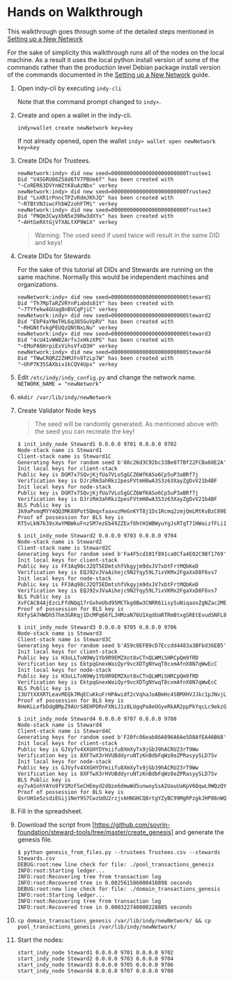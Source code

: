 # Hands on Walkthrough

This walkthrough goes through some of the detailed steps mentioned in [Setting up a New Network](../../docs/source/NewNetwork/NewNetwork.md)

For the sake of simplicity this walkthrough runs all of the nodes on the local machine.  As a result it uses the local python install version of some of the commands rather than the production level Debian package install version of the commands documented in the [Setting up a New Network](../../docs/source/NewNetwork/NewNetwork.md) guide.

1. Open indy-cli by executing `indy-cli`
   
   Note that the command prompt changed to `indy>`.

2. Create and open a wallet in the indy-cli.

   `indy>wallet create newNetwork key=key`

   If not already opened, open the wallet
   `indy> wallet open newNetwork key=key`

3. Create DIDs for Trustees.

   ```
   newNetwork:indy> did new seed=000000000000000000000000Trustee1
   Did "V4SGRU86Z58d6TV7PBUe6f" has been created with "~CoRER63DVYnWZtK8uAzNbx" verkey
   newNetwork:indy> did new seed=000000000000000000000000Trustee2
   Did "LnXR1rPnncTPZvRdmJKhJQ" has been created with "~RTBtVN3iwcFhbWZzohFTMi" verkey
   newNetwork:indy> did new seed=000000000000000000000000Trustee3
   Did "PNQm3CwyXbN5e39Rw3dXYx" has been created with "~AHtGeRXtGjVfXALtXP9WiX" verkey
   ```

   > Warning: The used seed if used twice will result in the same DID and keys! 

4. Create DIDs for Stewards

   For the sake of this tutorial all DIDs and Stewards are running on the same machine. Normally this would be independent machines and organizations.

   ```
   newNetwork:indy> did new seed=000000000000000000000000Steward1
   Did "Th7MpTaRZVRYnPiabds81Y" has been created with "~7TYfekw4GUagBnBVCqPjiC" verkey
   newNetwork:indy> did new seed=000000000000000000000000Steward2
   Did "EbP4aYNeTHL6q385GuVpRV" has been created with "~RHGNtfvkgPEUQzQNtNxLNu" verkey
   newNetwork:indy> did new seed=000000000000000000000000Steward3
   Did "4cU41vWW82ArfxJxHkzXPG" has been created with "~EMoPA6HrpiExVihsVfxD3H" verkey
   newNetwork:indy> did new seed=000000000000000000000000Steward4
   Did "TWwCRQRZ2ZHMJFn9TzLp7W" has been created with "~UhP7K35SAXbix1kCQV4Upx" verkey
   ```
5. Edit `/etc/indy/indy_config.py` and change the network name.
   `NETWORK_NAME = "newNetwork"`

6. `mkdir /var/lib/indy/newNetwork`

7. Create Validator Node keys

   > The seed will be randomly generated. As mentioned above with the seed you can recreate the key!

   ```
   $ init_indy_node Steward1 0.0.0.0 9701 0.0.0.0 9702
   Node-stack name is Steward1
   Client-stack name is Steward1C
   Generating keys for random seed b'88c26d3C92bc33Be077Bf22FCBa60E2A'
   Init local keys for client-stack
   Public key is DGM7x7SQvjKjfUa7VLo5gGCZ6WfKASo6Cp5uP3aBRf7j
   Verification key is DJrzRm3ahRkz2pesFVtmH8wA3S3z63XayZgDvV21b4BF
   Init local keys for node-stack
   Public key is DGM7x7SQvjKjfUa7VLo5gGCZ6WfKASo6Cp5uP3aBRf7j
   Verification key is DJrzRm3ahRkz2pesFVtmH8wA3S3z63XayZgDvV21b4BF
   BLS Public key is 3k9aPxmqMYY4QQ3MK88Pot5QmqxfaaxuzMeGnKYT8j1Ds1Rcmq2zmjQmLMtKvBzC89E7yCQyiQ9HEDcGAZi6zmarMCQNkY9oYCAUVJGrZgxBE4a1oj7VYKw7zuGpMwsKLPGLcTGwpmX9LS6f5ykbazEwEgQRTiWj2epRKxZC87DLwbH
   Proof of possession for BLS key is RT5vLkN7639sXwYMBWkuFnzSM7ezEb49ZZExf6htH1WBWyuYgJsRTqT71HWaizfFLi1zp63eNGKKVzzyMaETYoj8QoV3GejHeZzP7LydJQpHQ5VPuLW3NUy5BGH4Xt7RkCT5pUbwhjz6mwxXfGAtQot7kiMH18QrpcazAmHrFPXKe7

   $ init_indy_node Steward2 0.0.0.0 9703 0.0.0.0 9704
   Node-stack name is Steward2
   Client-stack name is Steward2C
   Generating keys for random seed b'Fa4F5cd101f891ca0Cfa4E02C9Bf1769'
   Init local keys for client-stack
   Public key is FF3Aq98cJ2QT5EDmtshfVkgyjm9dxJV7xbtFrtMQbKeD
   Verification key is EQJ92vJVaAihejc9N2Yqy59L7ixVKMx2FgaXxD8F6vs7
   Init local keys for node-stack
   Public key is FF3Aq98cJ2QT5EDmtshfVkgyjm9dxJV7xbtFrtMQbKeD
   Verification key is EQJ92vJVaAihejc9N2Yqy59L7ixVKMx2FgaXxD8F6vs7
   BLS Public key is XvFCAC84AjEzcLFfdNQq17rGxheUbd95MCTkg8Bw3CNRR61isy5uNiqaoxZgNZac2MEvZoXX7Wk27YUMB9mc4XFdAHRJiVVs3UcB3giBuhbv4om6GjouGcKWYsFkffA4tvWPyeDDn5ifxZaJBDHVR4AHcvUNxFipGnEptFSDzayzBG
   Proof of possession for BLS key is RXfySA7HWDh57hm3GRKqj1DcMPq66fLJHMzaN76U1XqdUaRTRmBtxgSREtEvudSNFL8woXJzqS7VnJehZNd8hXf4bipdBhJ4J7hzBwhpbXfsuH2yH6XExBrxyPCwyQ9K9RAQraHz2RTLhs8r93HNzjauUARbw5ADv2F42FW69kWbdR

   $ init_indy_node Steward3 0.0.0.0 9705 0.0.0.0 9706
   Node-stack name is Steward3
   Client-stack name is Steward3C
   Generating keys for random seed b'A59c0EFB9cD7Eccdd4483a3BFbd36EB5'
   Init local keys for client-stack
   Public key is H3oLLToN9Wy1Yb9R9EMZXot8xCTnQLWMiSHRCpQm9fRD
   Verification key is EktpqGnexWaiQyr9vcXDTgNYwqT8cxmAfnX8N7qWwEcC
   Init local keys for node-stack
   Public key is H3oLLToN9Wy1Yb9R9EMZXot8xCTnQLWMiSHRCpQm9fRD
   Verification key is EktpqGnexWaiQyr9vcXDTgNYwqT8cxmAfnX8N7qWwEcC
   BLS Public key is 13U7tXXXRTLeavMEQk7MqECuKkuFrHPAwidf2cVqhaJoABmHc4SBMXHVJJkc1pJNvjLu894UZ6pSt3aAYZ5nQrfkuqbBUEToWb5vZSLHTTNnznkzx5PStPFSZkYUuA4bYNLk5b8GbwrHFKjrjqzCdjEWs2hDipAmXfd9NBh3BTEwAxS
   Proof of possession for BLS key is RHeKLLefbDdgBMpZ9AUrS8EHPDRnFXNiJ1z8LUgqPa8eUGyeRkAR2ppPkYqcLc9ekzG8cYZMTGx8y52sZ1q2QWqs3BYBH2i3H2WxL4icRq9Kj4kqs3BQadtPWBSq4vEaWTwwieuUXFYqpvk1ALCSNmS9NmMYXYyTL8uzrstviomjXm

   $ init_indy_node Steward4 0.0.0.0 9707 0.0.0.0 9708
   Node-stack name is Steward4
   Client-stack name is Steward4C
   Generating keys for random seed b'F20fc06eab86A896A6Ae5D8AfEA46B68'
   Init local keys for client-stack
   Public key is GJVyfv4XXGHYDYmiifu8XmXyTx9jGb39hACRU23rT9Ww
   Verification key is 8XFTwX3rHVUBddyruNTzKnBdbFqWz8eZPRasyySLD7Sv
   Init local keys for node-stack
   Public key is GJVyfv4XXGHYDYmiifu8XmXyTx9jGb39hACRU23rT9Ww
   Verification key is 8XFTwX3rHVUBddyruNTzKnBdbFqWz8eZPRasyySLD7Sv
   BLS Public key is oy7vASnhYAYo9fV1MzFSeCHEmyd2dQze6dmwWd5unwoySsA2UauUaKpV6QqwL9WQzQYRXZAoDT9jXGWwGFgCKWKVinFPj2TU5qsqAFt6PcXxQ7ZpBMEiUhQreqQv9BQsb7Upx9cNZKm4wKRyjCryX3TELb3xzz51wwsdeY8hduAKvb
   Proof of possession for BLS key is QsrUH1e5zsdiEGij1NeY9S7CwzUdU2rzjskHNGHCQ8rtgYZyBC99MgRPzgkJHP86nWQUo2fSRvyWLQdBwvWfNtSqUBQgVScQPHg9CJXWWohWnzSP4ViBo8EEeGXEoP2NPeRnFCCfuhYAC7stZgBATFyvdFRwG58ws76qQQQsfDDHBV
   ```

8. Fill in the spreadsheet.
   
9. Download the script from [https://github.com/sovrin-foundation/steward-tools/tree/master/create_genesis] and generate the genesis file.

   ```
   $ python genesis_from_files.py --trustees Trustees.csv --stewards Stewards.csv 
   DEBUG:root:new line check for file: ./pool_transactions_genesis
   INFO:root:Starting ledger...
   INFO:root:Recovering tree from transaction log
   INFO:root:Recovered tree in 0.002561586000410898 seconds
   DEBUG:root:new line check for file: ./domain_transactions_genesis
   INFO:root:Starting ledger...
   INFO:root:Recovering tree from transaction log
   INFO:root:Recovered tree in 0.000322740000228805 seconds
   ```
10. `cp domain_transactions_genesis /var/lib/indy/newNetwork/ && cp pool_transactions_genesis /var/lib/indy/newNetwork/`

11. Start the nodes:

    ```
    start_indy_node Steward1 0.0.0.0 9701 0.0.0.0 9702
    start_indy_node Steward2 0.0.0.0 9703 0.0.0.0 9704
    start_indy_node Steward3 0.0.0.0 9705 0.0.0.0 9706
    start_indy_node Steward4 0.0.0.0 9707 0.0.0.0 9708     
    ```
